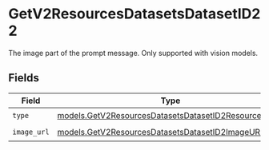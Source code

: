 # GetV2ResourcesDatasetsDatasetID22

The image part of the prompt message. Only supported with vision models.


## Fields

| Field                                                                                                              | Type                                                                                                               | Required                                                                                                           | Description                                                                                                        |
| ------------------------------------------------------------------------------------------------------------------ | ------------------------------------------------------------------------------------------------------------------ | ------------------------------------------------------------------------------------------------------------------ | ------------------------------------------------------------------------------------------------------------------ |
| `type`                                                                                                             | [models.GetV2ResourcesDatasetsDatasetID2ResourcesType](../models/getv2resourcesdatasetsdatasetid2resourcestype.md) | :heavy_check_mark:                                                                                                 | N/A                                                                                                                |
| `image_url`                                                                                                        | [models.GetV2ResourcesDatasetsDatasetID2ImageURL](../models/getv2resourcesdatasetsdatasetid2imageurl.md)           | :heavy_check_mark:                                                                                                 | N/A                                                                                                                |